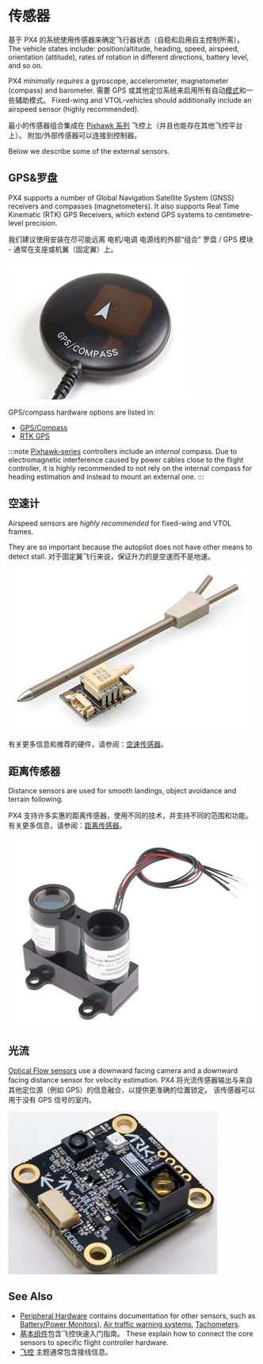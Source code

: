 # 传感器

基于 PX4 的系统使用传感器来确定飞行器状态（自稳和启用自主控制所需）。 The vehicle states include: position/altitude, heading, speed, airspeed, orientation (attitude), rates of rotation in different directions, battery level, and so on.

PX4 *minimally requires* a gyroscope, accelerometer, magnetometer (compass) and barometer. 需要 GPS 或其他定位系统来启用所有自动[模式](../getting_started/flight_modes.md#categories)和一些辅助模式。 Fixed-wing and VTOL-vehicles should additionally include an airspeed sensor (highly recommended).

最小的传感器组合集成在 [Pixhawk 系列](../flight_controller/pixhawk_series.md) 飞控上（并且也能存在其他飞控平台上）。 附加/外部传感器可以连接到控制器。

Below we describe some of the external sensors.
<a id="gps_compass"></a>

## GPS&罗盘

PX4 supports a number of Global Navigation Satellite System (GNSS) receivers and compasses (magnetometers). It also supports Real Time Kinematic (RTK) GPS Receivers, which extend GPS systems to centimetre-level precision.

我们建议使用安装在尽可能远离 电机/电调 电源线的外部“组合” 罗盘 / GPS 模块 - 通常在支座或机翼（固定翼）上。

![GPS + Compass](../../assets/hardware/gps/gps_compass.jpg)

GPS/compass hardware options are listed in:
- [GPS/Compass](../gps_compass/README.md)
- [RTK GPS](../gps_compass/rtk_gps.md)

:::note
[Pixhawk-series](../flight_controller/pixhawk_series.md) controllers include an *internal* compass. Due to electromagnetic interference caused by power cables close to the flight controller, it is highly recommended to not rely on the internal compass for heading estimation and instead to mount an external one. :::

## 空速计

Airspeed sensors are *highly recommended* for fixed-wing and VTOL frames.

They are so important because the autopilot does not have other means to detect stall. 对于固定翼飞行来说，保证升力的是空速而不是地速。

![Digital airspeed sensor](../../assets/hardware/sensors/airspeed/digital_airspeed_sensor.jpg)

有关更多信息和推荐的硬件，请参阅：[空速传感器](../sensor/airspeed.md)。

## 距离传感器

Distance sensors are used for smooth landings, object avoidance and terrain following.

PX4 支持许多实惠的距离传感器，使用不同的技术，并支持不同的范围和功能。 有关更多信息，请参阅：[距离传感器](../sensor/rangefinders.md)。

<img src="../../assets/hardware/sensors/lidar_lite/lidar_lite_1.png" title="lidar_lite_1" width="500px" />

## 光流

[Optical Flow sensors](../sensor/optical_flow.md) use a downward facing camera and a downward facing distance sensor for velocity estimation. PX4 将光流传感器输出与来自其他定位源（例如 GPS）的信息融合，以提供更准确的位置锁定。 该传感器可以用于没有 GPS 信号的室内。

![Image of ARK Flow optical flow sensor](../../assets/hardware/sensors/optical_flow/ark_flow.jpg)


## See Also

- [Peripheral Hardware](../peripherals/README.md) contains documentation for other sensors, such as [Battery/Power Monitors](../power_module/README.md)), [Air traffic warning systems](../peripherals/adsb_flarm.md), [Tachometers](../sensor/tachometers.md).
- [基本组件](../assembly/README.md)包含飞控快速入门指南。 These explain how to connect the core sensors to specific flight controller hardware.
- [飞控](../flight_controller/README.md) 主题通常包含接线信息。
